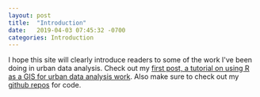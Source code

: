 ```yaml
---
layout: post
title:  "Introduction"
date:   2019-04-03 07:45:32 -0700
categories: Introduction
---
```


I hope this site will clearly introduce readers to some of the work I've been doing in urban data analysis. Check out my [first post, a tutorial on using R as a GIS for urban data analysis work](http://michaeljoseph04.github.io/blog/2019-04-03-R-GIS-introduction.markdown). Also make sure to check out my [github repos](https://github.com/michaeljoseph04/) for code.
